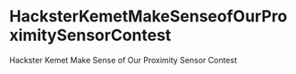 # HacksterKemetMakeSenseofOurProximitySensorContest
Hackster Kemet Make Sense of Our Proximity Sensor Contest
